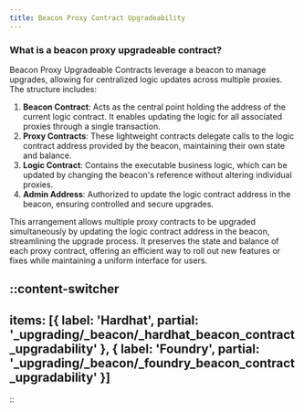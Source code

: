```yaml
---
title: Beacon Proxy Contract Upgradeability
---
```


### What is a beacon proxy upgradeable contract?
Beacon Proxy Upgradeable Contracts leverage a beacon to manage upgrades, allowing
for centralized logic updates across multiple proxies. The structure includes:

1. **Beacon Contract**: Acts as the central point holding the address of the current logic contract.
It enables updating the logic for all associated proxies through a single transaction.
1. **Proxy Contracts**: These lightweight contracts delegate calls to the logic contract address
provided by the beacon, maintaining their own state and balance.
1. **Logic Contract**: Contains the executable business logic, which can be updated by changing
the beacon's reference without altering individual proxies.
1. **Admin Address**: Authorized to update the logic contract address in the beacon, ensuring controlled and secure upgrades.

This arrangement allows multiple proxy contracts to be upgraded simultaneously by updating
the logic contract address in the beacon, streamlining the upgrade process. It preserves
the state and balance of each proxy contract, offering an efficient way to roll out new
features or fixes while maintaining a uniform interface for users.

::content-switcher
---
items: [{
  label: 'Hardhat',
  partial: '_upgrading/_beacon/_hardhat_beacon_contract_upgradability'
}, {
  label: 'Foundry',
  partial: '_upgrading/_beacon/_foundry_beacon_contract_upgradability'
}]
---
::
